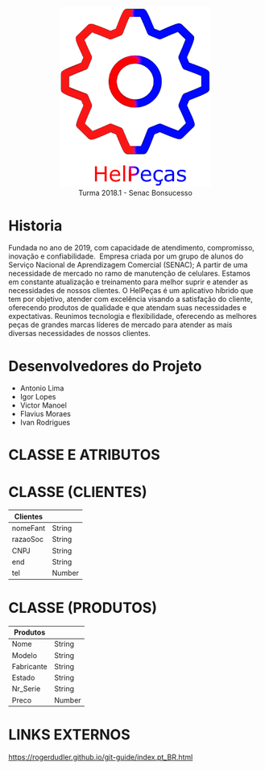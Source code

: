 <p align="center">
<img src="src/assets/img/AppLogo(fundoClaro)2.png" width="300px"><br>
Turma 2018.1 - Senac Bonsucesso
</p>

# Historia

Fundada no ano de 2019, com capacidade de atendimento, compromisso, inovação e
confiabilidade.  Empresa criada por um grupo de alunos do Serviço Nacional de Aprendizagem
Comercial (SENAC); A partir de uma necessidade de mercado no ramo de manutenção de
celulares. Estamos em constante atualização e treinamento para melhor suprir e atender as
necessidades de nossos clientes.
O HelPeças é um aplicativo híbrido que tem por objetivo, atender com excelência visando a
satisfação do cliente, oferecendo produtos de qualidade e que atendam suas necessidades e
expectativas. Reunimos tecnologia e flexibilidade, oferecendo as melhores peças de grandes
marcas líderes de mercado para atender as mais diversas necessidades de nossos clientes.

# Desenvolvedores do Projeto
- Antonio Lima
- Igor Lopes 
- Victor Manoel
- Flavius Moraes
- Ivan Rodrigues

# CLASSE E ATRIBUTOS
# CLASSE (CLIENTES)
| Clientes | |
| ------------- | ------------- |
| nomeFant | String |
| razaoSoc | String |
| CNPJ | String |
| end | String |
| tel | Number |

# CLASSE (PRODUTOS)
| Produtos | |
| ------------- | ------------- |
| Nome  | String  |
| Modelo  | String  |
| Fabricante  | String  |
| Estado | String |
| Nr_Serie | String |
| Preco | Number |

# LINKS EXTERNOS

https://rogerdudler.github.io/git-guide/index.pt_BR.html
